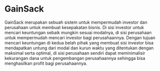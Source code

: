 # GainSack
GainSack merupakan sebuah sistem untuk mempermudah investor dan perusahaan untuk membuat kesepakatan bisnis. Di sisi investor untuk mencari keuntungan sebaik mungkin sesuai modalnya, di sisi perusahaan untuk mempermudah mencari investor bagi perusahaannya. Dengan tujuan mencari keuntungan di kedua belah pihak yang membuat sisi investor bisa mendapatkan untung dari modal dan kurun waktu yang ditentukan dengan maksimal serta optimal, di sisi perusahaan sendiri dapat meminimalisir kekurangan dana untuk pengembangan perusahaannya sehingga bisa menghasilkan profit bagi perusahaannya.
